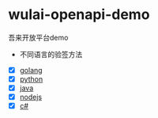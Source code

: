 # wulai-openapi-demo
吾来开放平台demo


- 不同语言的验签方法
- [x] [golang](https://github.com/laiye-tech/wulai-openapi-demo/blob/master/sign/golang/main.go)
- [x] [python](https://github.com/laiye-tech/wulai-openapi-demo/blob/master/sign/python/main.py)
- [x] [java](https://github.com/laiye-tech/wulai-openapi-demo/blob/master/sign/java)
- [x] [nodejs](https://github.com/laiye-tech/wulai-openapi-demo/blob/master/sign/nodejs/main.js)
- [x] [c#](https://github.com/laiye-tech/wulai-openapi-demo/blob/master/sign/c#/main.cs)